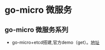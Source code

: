 # go-micro 微服务 

## go-micro 微服务系列
- go-micro+etcd搭建,官方demo（get）。[地址](https://github.com/liangjfblue/go-micro_demo/tree/master/demo1)
